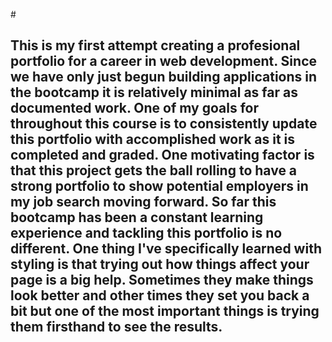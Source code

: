 #<Portfolio>

## This is my first attempt creating a profesional portfolio for a career in web development.  Since we have only just begun building applications in the bootcamp it is relatively minimal as far as documented work.  One of my goals for throughout this course is to consistently update this portfolio with accomplished work as it is completed and graded.  One motivating factor is that this project gets the ball rolling to have a strong portfolio to show potential employers in my job search moving forward.  So far this bootcamp has been a constant learning experience and tackling this portfolio is no different.  One thing I've specifically learned with styling is that trying out how things affect your page is a big help.  Sometimes they make things look better and other times they set you back a bit but one of the most important things is trying them firsthand to see the results.  
